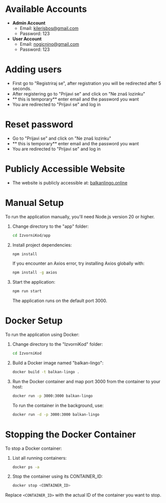 # Available Accounts
- **Admin Account**
  - Email: kilerisbos@gmail.com
  - Password: 123
- **User Account**
  - Email: nogicnino@gmail.com
  - Password: 123

# Adding users
- First go to "Registriraj se", after registration you will be redirected after 5 seconds.
- After registering go to "Prijavi se" and click on "Ne znaš lozinku"
- ** this is temporary** enter email and the password you want
- You are redirected to "Prijavi se" and log in

# Reset password
- Go to "Prijavi se" and click on "Ne znaš lozinku"
- ** this is temporary** enter email and the password you want
- You are redirected to "Prijavi se" and log in

# Publicly Accessible Website
- The website is publicly accessible at: [balkanlingo.online](https://balkanlingo.online)

# Manual Setup
To run the application manually, you'll need Node.js version 20 or higher.

1. Change directory to the "app" folder:
    ```bash
    cd IzvorniKod/app
    ```

2. Install project dependencies:
    ```bash
    npm install
    ```
    If you encounter an Axios error, try installing Axios globally with:
    ```bash
    npm install -g axios
    ```

3. Start the application:
    ```bash
    npm run start
    ```
    The application runs on the default port 3000.

# Docker Setup
To run the application using Docker:

1. Change directory to the "IzvorniKod" folder:
    ```bash
    cd IzvorniKod
    ```

2. Build a Docker image named "balkan-lingo":
    ```bash
    docker build -t balkan-lingo .
    ```

3. Run the Docker container and map port 3000 from the container to your host:
    ```bash
    docker run -p 3000:3000 balkan-lingo
    ```
    To run the container in the background, use:
    ```bash
    docker run -d -p 3000:3000 balkan-lingo
    ```

# Stopping the Docker Container
To stop a Docker container:

1. List all running containers:
    ```bash
    docker ps -a
    ```

2. Stop the container using its CONTAINER_ID:
    ```bash
    docker stop <CONTAINER_ID>
    ```

Replace `<CONTAINER_ID>` with the actual ID of the container you want to stop.